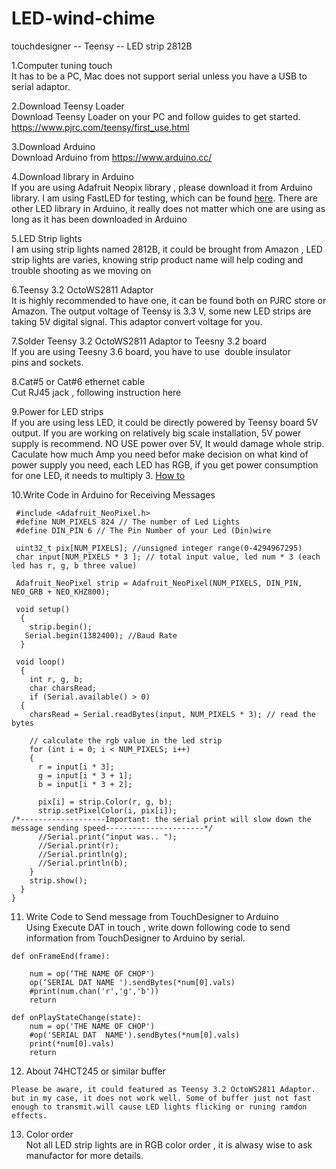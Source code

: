 # LED-wind-chime
touchdesigner -- Teensy -- LED strip 2812B


1.Computer tuning touch<br />
	It has to be a PC, Mac does not support serial unless you have a USB to serial adaptor.

2.Download Teensy Loader<br />
	Download Teensy Loader on your PC and follow guides to get started. https://www.pjrc.com/teensy/first_use.html

3.Download Arduino<br /> 
	Download Arduino from https://www.arduino.cc/

4.Download library in Arduino<br />
	If you are using Adafruit Neopix library , please download it from Arduino library. I am using FastLED for testing, which can be found [here](http://fastled.io/).
	There are other LED library in Arduino, it really does not matter which one are using as long as it has been downloaded in Arduino

5.LED Strip lights<br />
	I am using strip lights named 2812B, it could be brought from Amazon , LED strip lights are varies, knowing strip product name will help coding and trouble shooting as we moving on

6.Teensy 3.2 OctoWS2811 Adaptor<br />
	It is highly recommended to have one, it can be found both on PJRC store or Amazon. The output voltage of Teensy is 3.3 V, some new LED strips are taking 5V digital signal. This adaptor convert voltage for you.

7.Solder Teensy 3.2 OctoWS2811 Adaptor to Teesny 3.2 board<br />
	If you are using Teesny 3.6 board, you have to use  double insulator pins and sockets. 

8.Cat#5 or Cat#6 ethernet cable<br />
	Cut RJ45 jack , following instruction here

9.Power for LED strips<br />
	If you are using less LED, it could be directly powered by Teensy board 5V output. If you are working on relatively big scale installation, 5V power supply is recommend. NO USE power over 5V, It would damage whole strip. 
	Caculate how much Amp you need befor make decision on what kind of power supply you need, each LED has RGB, if you get power consumption for one LED, it needs to multiply 3. 
	[How to](https://learn.adafruit.com/adafruit-neopixel-uberguide/powering-neopixels) 

10.Write Code in Arduino for Receiving Messages<br />
```
 #include <Adafruit_NeoPixel.h>
 #define NUM_PIXELS 824 // The number of Led Lights
 #define DIN_PIN 6 // The Pin Number of your Led (Din)wire

 uint32_t pix[NUM_PIXELS]; //unsigned integer range(0-4294967295)
 char input[NUM_PIXELS * 3 ]; // total input value, led num * 3 (each led has r, g, b three value)

 Adafruit_NeoPixel strip = Adafruit_NeoPixel(NUM_PIXELS, DIN_PIN, NEO_GRB + NEO_KHZ800);

 void setup()
  {
    strip.begin();
   Serial.begin(1382400); //Baud Rate
  }

 void loop()
  {
    int r, g, b;
    char charsRead;
    if (Serial.available() > 0)
  {
    charsRead = Serial.readBytes(input, NUM_PIXELS * 3); // read the bytes

    // calculate the rgb value in the led strip
    for (int i = 0; i < NUM_PIXELS; i++)
    {
      r = input[i * 3]; 
      g = input[i * 3 + 1];
      b = input[i * 3 + 2];

      pix[i] = strip.Color(r, g, b);
      strip.setPixelColor(i, pix[i]);
/*-------------------Important: the serial print will slow down the message sending speed----------------------*/
      //Serial.print("input was.. ");  
      //Serial.print(r);
      //Serial.println(g);
      //Serial.println(b);
    }
    strip.show();
  }
}
```
11. Write Code to Send message from TouchDesigner to Arduino<br />
	Using Execute DAT in touch , write down following code to send information from TouchDesigner to Arduino by serial. 
```
def onFrameEnd(frame):

	num = op(‘THE NAME OF CHOP')
	op(‘SERIAL DAT NAME ').sendBytes(*num[0].vals)
	#print(num.chan('r','g','b'))
	return
	
def onPlayStateChange(state):
	num = op('THE NAME OF CHOP')
	#op('SERIAL DAT  NAME').sendBytes(*num[0].vals)
	print(*num[0].vals)
	return
```
  
 12. About 74HCT245 or similar buffer<br />
 
 	Please be aware, it could featured as Teensy 3.2 OctoWS2811 Adaptor. but in my case, it does not work well. Some of buffer just not fast enough to transmit.will cause LED lights flicking or runing ramdon effects. 
 
 13. Color order<br />
 	Not all LED strip lights are in RGB color order , it is alwasy wise to ask manufactor for more details.
	
	



           
